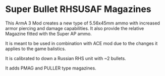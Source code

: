 # Super Bullet RHSUSAF Magazines
This ArmA 3 Mod creates a new type of 5.56x45mm ammo with increased armor piercing and damage capabilities. It also provide the relative Magazine fitted with the Super AP ammo.

It is meant to be used in combination with ACE mod due to the changes it applies to the game balistics.

It is calibrated to down a Russian RHS unit with ~2 bullets.

It adds PMAG and PULLER type magazines.
